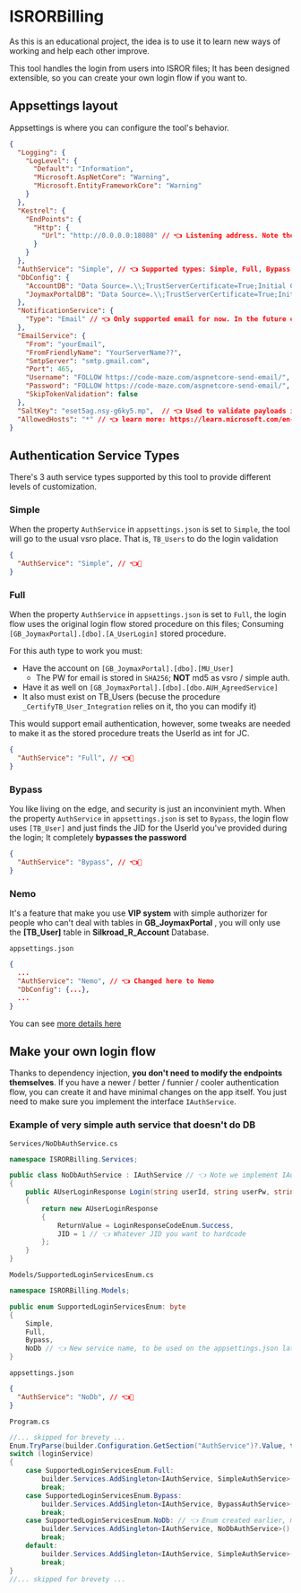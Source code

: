# ISRORBilling
As this is an educational project, the idea is to use it to learn new ways of working and help each other improve.


This tool handles the login from users into ISROR files; It has been designed extensible, so you can create your own login flow if you want to.

## Appsettings layout
Appsettings is where you can configure the tool's behavior.

```json
{
  "Logging": {
    "LogLevel": {
      "Default": "Information",
      "Microsoft.AspNetCore": "Warning",
      "Microsoft.EntityFrameworkCore": "Warning"
    }
  },
  "Kestrel": {
    "EndPoints": {
      "Http": {
        "Url": "http://0.0.0.0:18080" // 👈 Listening address. Note the port 18080 to avoid collisions.
      }
    }
  },
  "AuthService": "Simple", // 👈 Supported types: Simple, Full, Bypass, Nemo.
  "DbConfig": {
    "AccountDB": "Data Source=.\\;TrustServerCertificate=True;Initial Catalog=SILKROAD_R_ACCOUNT;User ID=sa;Password=1;",
    "JoymaxPortalDB": "Data Source=.\\;TrustServerCertificate=True;Initial Catalog=GB_JoymaxPortal;User ID=sa;Password=1;"
  },
  "NotificationService": {
    "Type": "Email" // 👈 Only supported email for now. In the future others can add more types, same as auth type.
  },
  "EmailService": {
    "From": "yourEmail",
    "FromFriendlyName": "YourServerName??",
    "SmtpServer": "smtp.gmail.com",
    "Port": 465,
    "Username": "FOLLOW https://code-maze.com/aspnetcore-send-email/",
    "Password": "FOLLOW https://code-maze.com/aspnetcore-send-email/",
    "SkipTokenValidation": false
  },
  "SaltKey": "eset5ag.nsy-g6ky5.mp",  // 👈 Used to validate payloads in some of the auth services. it must match the GatewayServer hardcoded value!
  "AllowedHosts": "*" // 👈 learn more: https://learn.microsoft.com/en-us/aspnet/core/fundamentals/servers/kestrel/host-filtering?view=aspnetcore-6.0
}
```
## Authentication Service Types
There's 3 auth service types supported by this tool to provide different levels of customization. 

### Simple
When the property `AuthService` in `appsettings.json` is set to `Simple`, the tool will go to the usual vsro place. 
That is, `TB_Users` to do the login validation

```json
{
  "AuthService": "Simple", // 👈👀
}
```

### Full
When the property `AuthService` in `appsettings.json` is set to `Full`, the login flow uses the original login flow stored procedure on this files;
Consuming `[GB_JoymaxPortal].[dbo].[A_UserLogin]` stored procedure. 

For this auth type to work you must: 
* Have the account on `[GB_JoymaxPortal].[dbo].[MU_User]`
  * The PW for email is stored in `SHA256`; **NOT** md5 as vsro / simple auth.
* Have it as well on `[GB_JoymaxPortal].[dbo].[dbo.AUH_AgreedService]`
* It also must exist on TB_Users (becuse the procedure `_CertifyTB_User_Integration` relies on it, tho you can modify it)

This would support email authentication, however, some tweaks are needed to make it as the stored procedure treats the UserId as int for JC. 

```json
{
  "AuthService": "Full", // 👈👀
}
```

### Bypass
You like living on the edge, and security is just an inconvinient myth.
When the property `AuthService` in `appsettings.json` is set to `Bypass`, the login flow uses `[TB_User]` and just finds the JID for the UserId you've provided during the login;
It completely **bypasses the password**

```json
{
  "AuthService": "Bypass", // 👈👀
}
```

### Nemo

It's a feature that make you use **VIP system** with simple authorizer for people who can't deal with tables in **GB_JoymaxPortal** , you will only use the **[TB_User]** table in **Silkroad_R_Account** Database.

`appsettings.json`
```json
{
  ...
  "AuthService": "Nemo", // 👈 Changed here to Nemo
  "DbConfig": {...},
  ...
}
```

You can see [more details here](/Services/CommunityProvided/Nemo07#made-by-nemo07)


## Make your own login flow
Thanks to dependency injection, **you don't need to modify the endpoints themselves**. If you have a newer / better / funnier / cooler authentication flow, you can create it and have minimal changes on the app itself. You just need to make sure you implement the interface `IAuthService`.
### Example of very simple auth service that doesn't do DB
`Services/NoDbAuthService.cs`
```csharp
namespace ISRORBilling.Services;

public class NoDbAuthService : IAuthService // 👈 Note we implement IAuthService
{
    public AUserLoginResponse Login(string userId, string userPw, string channel)
    {
        return new AUserLoginResponse
        {
            ReturnValue = LoginResponseCodeEnum.Success,
            JID = 1 // 👈 Whatever JID you want to hardcode
        };
    }
}
```

`Models/SupportedLoginServicesEnum.cs`
```csharp
namespace ISRORBilling.Models;

public enum SupportedLoginServicesEnum: byte
{
    Simple,
    Full,
    Bypass,
    NoDb // 👈 New service name, to be used on the appsettings.json later
}
```
`appsettings.json`
```json
{
  "AuthService": "NoDb", // 👈👀
}
```

`Program.cs`
```csharp
//... skipped for brevety ...
Enum.TryParse(builder.Configuration.GetSection("AuthService")?.Value, true, out SupportedLoginServicesEnum loginService);
switch (loginService)
{
    case SupportedLoginServicesEnum.Full:
        builder.Services.AddSingleton<IAuthService, SimpleAuthService>();
        break;
    case SupportedLoginServicesEnum.Bypass:
        builder.Services.AddSingleton<IAuthService, BypassAuthService>();
        break;
    case SupportedLoginServicesEnum.NoDb: // 👈 Enum created earlier, matching the service name.
        builder.Services.AddSingleton<IAuthService, NoDbAuthService>(); // 👈 New implementation created earlier, note we use NoDbAuthService.
        break;
    default:
        builder.Services.AddSingleton<IAuthService, SimpleAuthService>();
        break;
}
//... skipped for brevety ...
```